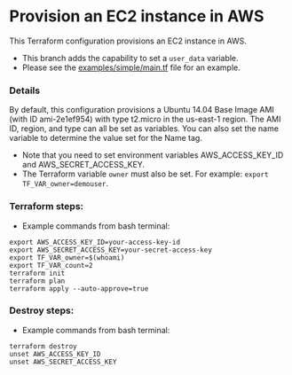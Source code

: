 # Provision an EC2 instance in AWS
This Terraform configuration provisions an EC2 instance in AWS.
- This branch adds the capability to set a `user_data` variable. 
- Please see the [examples/simple/main.tf](examples/simple/main.tf) file for an example.

### Details
By default, this configuration provisions a Ubuntu 14.04 Base Image AMI (with ID ami-2e1ef954) with type t2.micro in the us-east-1 region. The AMI ID, region, and type can all be set as variables. You can also set the name variable to determine the value set for the Name tag.

- Note that you need to set environment variables AWS_ACCESS_KEY_ID and AWS_SECRET_ACCESS_KEY.
- The Terraform variable `owner` must also be set. For example: `export TF_VAR_owner=demouser`.

### Terraform steps:
- Example commands from bash terminal:
```
export AWS_ACCESS_KEY_ID=your-access-key-id
export AWS_SECRET_ACCESS_KEY=your-secret-access-key
export TF_VAR_owner=$(whoami)
export TF_VAR_count=2
terraform init
terraform plan
terraform apply --auto-approve=true
```

### Destroy steps:
- Example commands from bash terminal:
```
terraform destroy
unset AWS_ACCESS_KEY_ID
unset AWS_SECRET_ACCESS_KEY
```

